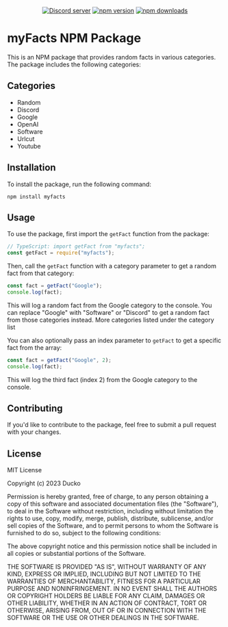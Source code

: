 <div align="center">
	<br />
	</p>
	<br />
	<p>
		<a href="https://discord.gg/TKz7BMwEap"><img src="https://img.shields.io/discord/909261119103832084?color=5865F2&logo=discord&logoColor=white" alt="Discord server" /></a>
		<a href="https://www.npmjs.com/package/myfacts"><img src="https://img.shields.io/npm/v/myfacts.svg?maxAge=3600" alt="npm version" /></a>
		<a href="https://www.npmjs.com/package/myfacts"><img src="https://img.shields.io/npm/dt/myfacts.svg?maxAge=3600" alt="npm downloads" /></a>
	</p>
</div>

# myFacts NPM Package

This is an NPM package that provides random facts in various categories. The package includes the following categories:

## Categories

- Random
- Discord
- Google
- OpenAI
- Software
- Urlcut
- Youtube

## Installation

To install the package, run the following command:

```ssh
npm install myfacts
```

## Usage

To use the package, first import the `getFact` function from the package:

```js
// TypeScript: import getFact from "myfacts";
const getFact = require("myfacts");
```

Then, call the `getFact` function with a category parameter to get a random fact from that category:

```js
const fact = getFact("Google");
console.log(fact);
```

This will log a random fact from the Google category to the console. You can replace "Google" with "Software" or "Discord" to get a random fact from those categories instead. More categories listed under the category list

You can also optionally pass an index parameter to `getFact` to get a specific fact from the array:

```js
const fact = getFact("Google", 2);
console.log(fact);
```

This will log the third fact (index 2) from the Google category to the console.

## Contributing

If you'd like to contribute to the package, feel free to submit a pull request with your changes.

## License

MIT License

Copyright (c) 2023 Ducko

Permission is hereby granted, free of charge, to any person obtaining a copy
of this software and associated documentation files (the "Software"), to deal
in the Software without restriction, including without limitation the rights
to use, copy, modify, merge, publish, distribute, sublicense, and/or sell
copies of the Software, and to permit persons to whom the Software is
furnished to do so, subject to the following conditions:

The above copyright notice and this permission notice shall be included in all
copies or substantial portions of the Software.

THE SOFTWARE IS PROVIDED "AS IS", WITHOUT WARRANTY OF ANY KIND, EXPRESS OR
IMPLIED, INCLUDING BUT NOT LIMITED TO THE WARRANTIES OF MERCHANTABILITY,
FITNESS FOR A PARTICULAR PURPOSE AND NONINFRINGEMENT. IN NO EVENT SHALL THE
AUTHORS OR COPYRIGHT HOLDERS BE LIABLE FOR ANY CLAIM, DAMAGES OR OTHER
LIABILITY, WHETHER IN AN ACTION OF CONTRACT, TORT OR OTHERWISE, ARISING FROM,
OUT OF OR IN CONNECTION WITH THE SOFTWARE OR THE USE OR OTHER DEALINGS IN THE
SOFTWARE.
